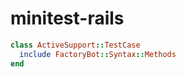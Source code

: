 # minitest-rails

```ruby
class ActiveSupport::TestCase
  include FactoryBot::Syntax::Methods
end
```
